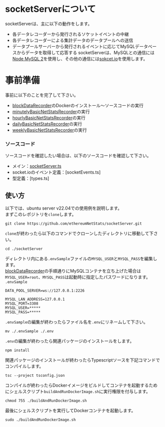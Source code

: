 # socketServerについて
socketServerは、主に以下の動作をします。
- 各データレコーダーから発行されるソケットイベントの中継
- 各データレコーダーによる集計データのデータプールへの送信
- データプールサーバーから発行されるイベントに応じてMySQLデータベースからデータを取得して応答する
socketServerは、MySQLとの通信には[Node MySQL 2](https://github.com/sidorares/node-mysql2#readme)を使用し、その他の通信には[sokcet.io](https://socket.io/)を使用します。

# 事前準備
事前に以下のことを完了して下さい。
- [blockDataRecorder](https://github.com/ethereumNetStats/blockDataRecorder)のDockerのインストール〜ソースコードの実行
- [minutelyBasicNetStatsRecorder](https://github.com/ethereumNetStats/minutelyBasicNetStatsRecorder)の実行
- [hourlyBasicNetStatsRecorder](https://github.com/ethereumNetStats/hourlyBasicNetStatsRecorder)の実行
- [dailyBasicNetStatsRecorder](https://github.com/ethereumNetStats/dailyBasicNetStatsRecorder)の実行
- [weeklyBasicNetStatsRecorder](https://github.com/ethereumNetStats/weeklyBasicNetStatsRecorder)の実行

### ソースコード
ソースコードを確認したい場合は、以下のソースコードを確認して下さい。
- メイン：[socketServer.ts]()
- socket.ioのイベント定義：[socketEvents.ts]
- 型定義：[types.ts]

## 使い方
以下では、ubuntu server v22.04での使用例を説明します。  
まずこのレポジトリを`clone`します。
```shell
git clone https://github.com/ethereumNetStats/socketServer.git
```
`clone`が終わったら以下のコマンドでクローンしたディレクトリに移動して下さい。
```shell
cd ./socketServer
```
ディレクトリ内にある`.envSample`ファイルの`MYSQL_USER`と`MYSQL_PASS`を編集します。  
[blockDataRecorder](https://github.com/ethereumNetStats/blockDataRecorder)の手順通りにMySQLコンテナを立ち上げた場合は`MYSQL_USER=root`、`MYSQL_PASS`は起動時に指定したパスワードになります。  
`.envSample`
```
DATA_POOL_SERVER=ws://127.0.0.1:2226

MYSQL_LAN_ADDRESS=127.0.0.1
MYSQL_PORT=3308
MYSQL_USER=*****
MYSQL_PASS=*****
```
`.envSample`の編集が終わったらファイル名を`.env`にリネームして下さい。
```shell
mv ./.envSample ./.env 
```
`.env`の編集が終わったら関連パッケージのインストールをします。
```shell
npm install
```
関連パッケージのインストールが終わったらTypescriptソースを下記コマンドでコンパイルします。
```shell
tsc --project tsconfig.json
```
コンパイルが終わったらDockerイメージをビルドしてコンテナを起動するためにシェルスクリプト`buildAndRunDockerImage.sh`に実行権限を付与します。
```shell
chmod 755 ./buildAndRunDockerImage.sh
```
最後にシェルスクリプトを実行してDockerコンテナを起動します。
```shell
sudo ./buildAndRunDockerImage.sh
```
